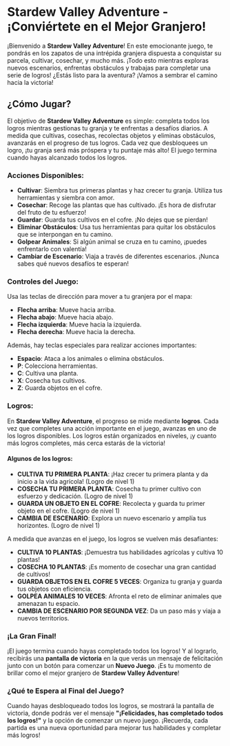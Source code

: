 # **Stardew Valley Adventure - ¡Conviértete en el Mejor Granjero!**

¡Bienvenido a **Stardew Valley Adventure**! En este emocionante juego, te pondrás en los zapatos de una intrépida granjera dispuesta a conquistar su parcela, cultivar, cosechar, y mucho más. ¡Todo esto mientras exploras nuevos escenarios, enfrentas obstáculos y trabajas para completar una serie de logros! ¿Estás listo para la aventura? ¡Vamos a sembrar el camino hacia la victoria!

## **¿Cómo Jugar?**

El objetivo de **Stardew Valley Adventure** es simple: completa todos los logros mientras gestionas tu granja y te enfrentas a desafíos diarios. A medida que cultivas, cosechas, recolectas objetos y eliminas obstáculos, avanzarás en el progreso de tus logros. Cada vez que desbloquees un logro, ¡tu granja será más próspera y tu puntaje más alto! El juego termina cuando hayas alcanzado todos los logros.

### **Acciones Disponibles:**

- **Cultivar**: Siembra tus primeras plantas y haz crecer tu granja. Utiliza tus herramientas y siembra con amor.
- **Cosechar**: Recoge las plantas que has cultivado. ¡Es hora de disfrutar del fruto de tu esfuerzo!
- **Guardar**: Guarda tus cultivos en el cofre. ¡No dejes que se pierdan!
- **Eliminar Obstáculos**: Usa tus herramientas para quitar los obstáculos que se interpongan en tu camino.
- **Golpear Animales**: Si algún animal se cruza en tu camino, ¡puedes enfrentarlo con valentía!
- **Cambiar de Escenario**: Viaja a través de diferentes escenarios. ¡Nunca sabes qué nuevos desafíos te esperan!

### **Controles del Juego:**

Usa las teclas de dirección para mover a tu granjera por el mapa:

- **Flecha arriba**: Mueve hacia arriba.
- **Flecha abajo**: Mueve hacia abajo.
- **Flecha izquierda**: Mueve hacia la izquierda.
- **Flecha derecha**: Mueve hacia la derecha.

Además, hay teclas especiales para realizar acciones importantes:

- **Espacio**: Ataca a los animales o elimina obstáculos.
- **P**: Colecciona herramientas.
- **C**: Cultiva una planta.
- **X**: Cosecha tus cultivos.
- **Z**: Guarda objetos en el cofre.

### **Logros:**

En **Stardew Valley Adventure**, el progreso se mide mediante **logros**. Cada vez que completes una acción importante en el juego, avanzas en uno de los logros disponibles. Los logros están organizados en niveles, ¡y cuanto más logros completes, más cerca estarás de la victoria!

#### Algunos de los logros:

- **CULTIVA TU PRIMERA PLANTA**: ¡Haz crecer tu primera planta y da inicio a la vida agrícola! (Logro de nivel 1)
- **COSECHA TU PRIMERA PLANTA**: Cosecha tu primer cultivo con esfuerzo y dedicación. (Logro de nivel 1)
- **GUARDA UN OBJETO EN EL COFRE**: Recolecta y guarda tu primer objeto en el cofre. (Logro de nivel 1)
- **CAMBIA DE ESCENARIO**: Explora un nuevo escenario y amplía tus horizontes. (Logro de nivel 1)

A medida que avanzas en el juego, los logros se vuelven más desafiantes:

- **CULTIVA 10 PLANTAS**: ¡Demuestra tus habilidades agrícolas y cultiva 10 plantas!
- **COSECHA 10 PLANTAS**: ¡Es momento de cosechar una gran cantidad de cultivos!
- **GUARDA OBJETOS EN EL COFRE 5 VECES**: Organiza tu granja y guarda tus objetos con eficiencia.
- **GOLPEA ANIMALES 10 VECES**: Afronta el reto de eliminar animales que amenazan tu espacio.
- **CAMBIA DE ESCENARIO POR SEGUNDA VEZ**: Da un paso más y viaja a nuevos territorios.


### **¡La Gran Final!**

¡El juego termina cuando hayas completado todos los logros! Y al lograrlo, recibirás una **pantalla de victoria** en la que verás un mensaje de felicitación junto con un botón para comenzar un **Nuevo Juego**. ¡Es tu momento de brillar como el mejor granjero de **Stardew Valley Adventure**!

### **¿Qué te Espera al Final del Juego?**

Cuando hayas desbloqueado todos los logros, se mostrará la pantalla de victoria, donde podrás ver el mensaje **"¡Felicidades, has completado todos los logros!"** y la opción de comenzar un nuevo juego. ¡Recuerda, cada partida es una nueva oportunidad para mejorar tus habilidades y completar más logros!